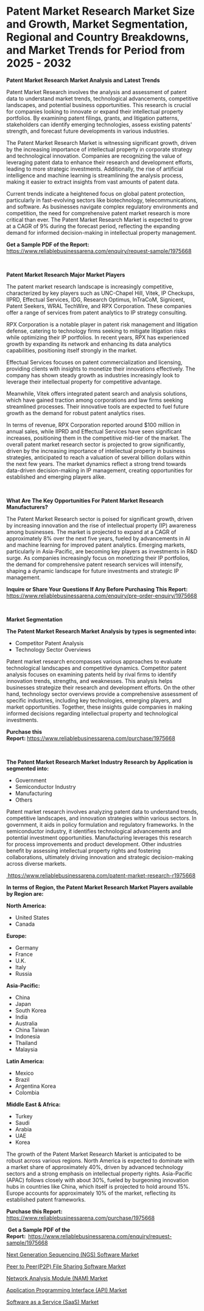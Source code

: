 <p><h1>Patent Market Research Market Size and Growth, Market Segmentation, Regional and Country Breakdowns, and Market Trends for Period from 2025 -  2032</h1></p><p><strong>Patent Market Research Market Analysis and Latest Trends</strong></p>
<p><p>Patent Market Research involves the analysis and assessment of patent data to understand market trends, technological advancements, competitive landscapes, and potential business opportunities. This research is crucial for companies looking to innovate or expand their intellectual property portfolios. By examining patent filings, grants, and litigation patterns, stakeholders can identify emerging technologies, assess existing patents' strength, and forecast future developments in various industries.</p><p>The Patent Market Research Market is witnessing significant growth, driven by the increasing importance of intellectual property in corporate strategy and technological innovation. Companies are recognizing the value of leveraging patent data to enhance their research and development efforts, leading to more strategic investments. Additionally, the rise of artificial intelligence and machine learning is streamlining the analysis process, making it easier to extract insights from vast amounts of patent data.</p><p>Current trends indicate a heightened focus on global patent protection, particularly in fast-evolving sectors like biotechnology, telecommunications, and software. As businesses navigate complex regulatory environments and competition, the need for comprehensive patent market research is more critical than ever. The Patent Market Research Market is expected to grow at a CAGR of 9% during the forecast period, reflecting the expanding demand for informed decision-making in intellectual property management.</p></p>
<p><strong>Get a Sample PDF of the Report:&nbsp;</strong> <a href="https://www.reliablebusinessarena.com/enquiry/request-sample/1975668?utm_campaign=1990&utm_medium=2&utm_source=Github&utm_content=ia&utm_term=11032025&utm_id=patent-market-research">https://www.reliablebusinessarena.com/enquiry/request-sample/1975668</a></p>
<p>&nbsp;</p>
<p><strong>Patent Market Research Major Market Players</strong></p>
<p><p>The patent market research landscape is increasingly competitive, characterized by key players such as UNC-Chapel Hill, Vitek, IP Checkups, IIPRD, Effectual Services, IDG, Research Optimus, InTraCoM, Signicent, Patent Seekers, WRAL TechWire, and RPX Corporation. These companies offer a range of services from patent analytics to IP strategy consulting.</p><p>RPX Corporation is a notable player in patent risk management and litigation defense, catering to technology firms seeking to mitigate litigation risks while optimizing their IP portfolios. In recent years, RPX has experienced growth by expanding its network and enhancing its data analytics capabilities, positioning itself strongly in the market.</p><p>Effectual Services focuses on patent commercialization and licensing, providing clients with insights to monetize their innovations effectively. The company has shown steady growth as industries increasingly look to leverage their intellectual property for competitive advantage.</p><p>Meanwhile, Vitek offers integrated patent search and analysis solutions, which have gained traction among corporations and law firms seeking streamlined processes. Their innovative tools are expected to fuel future growth as the demand for robust patent analytics rises.</p><p>In terms of revenue, RPX Corporation reported around $100 million in annual sales, while IIPRD and Effectual Services have seen significant increases, positioning them in the competitive mid-tier of the market. The overall patent market research sector is projected to grow significantly, driven by the increasing importance of intellectual property in business strategies, anticipated to reach a valuation of several billion dollars within the next few years. The market dynamics reflect a strong trend towards data-driven decision-making in IP management, creating opportunities for established and emerging players alike.</p></p>
<p>&nbsp;</p>
<p><strong>What Are The Key Opportunities For Patent Market Research Manufacturers?</strong></p>
<p><p>The Patent Market Research sector is poised for significant growth, driven by increasing innovation and the rise of intellectual property (IP) awareness among businesses. The market is projected to expand at a CAGR of approximately 8% over the next five years, fueled by advancements in AI and machine learning for improved patent analytics. Emerging markets, particularly in Asia-Pacific, are becoming key players as investments in R&D surge. As companies increasingly focus on monetizing their IP portfolios, the demand for comprehensive patent research services will intensify, shaping a dynamic landscape for future investments and strategic IP management.</p></p>
<p><strong>Inquire or Share Your Questions If Any Before Purchasing This Report:</strong> <a href="https://www.reliablebusinessarena.com/enquiry/pre-order-enquiry/1975668?utm_campaign=1990&utm_medium=2&utm_source=Github&utm_content=ia&utm_term=11032025&utm_id=patent-market-research">https://www.reliablebusinessarena.com/enquiry/pre-order-enquiry/1975668</a></p>
<p>&nbsp;</p>
<p><strong>Market Segmentation</strong></p>
<p><strong>The Patent Market Research Market Analysis by types is segmented into:</strong></p>
<p><ul><li>Competitor Patent Analysis</li><li>Technology Sector Overviews</li></ul></p>
<p><p>Patent market research encompasses various approaches to evaluate technological landscapes and competitive dynamics. Competitor patent analysis focuses on examining patents held by rival firms to identify innovation trends, strengths, and weaknesses. This analysis helps businesses strategize their research and development efforts. On the other hand, technology sector overviews provide a comprehensive assessment of specific industries, including key technologies, emerging players, and market opportunities. Together, these insights guide companies in making informed decisions regarding intellectual property and technological investments.</p></p>
<p><strong>Purchase this Report:&nbsp;</strong><a href="https://www.reliablebusinessarena.com/purchase/1975668?utm_campaign=1990&utm_medium=2&utm_source=Github&utm_content=ia&utm_term=11032025&utm_id=patent-market-research">https://www.reliablebusinessarena.com/purchase/1975668</a></p>
<p>&nbsp;</p>
<p><strong>The Patent Market Research Market Industry Research by Application is segmented into:</strong></p>
<p><ul><li>Government</li><li>Semiconductor Industry</li><li>Manufacturing</li><li>Others</li></ul></p>
<p><p>Patent market research involves analyzing patent data to understand trends, competitive landscapes, and innovation strategies within various sectors. In government, it aids in policy formulation and regulatory frameworks. In the semiconductor industry, it identifies technological advancements and potential investment opportunities. Manufacturing leverages this research for process improvements and product development. Other industries benefit by assessing intellectual property rights and fostering collaborations, ultimately driving innovation and strategic decision-making across diverse markets.</p></p>
<p><a href="https://www.reliablebusinessarena.com/patent-market-research-r1975668?utm_campaign=1990&utm_medium=2&utm_source=Github&utm_content=ia&utm_term=11032025&utm_id=patent-market-research">&nbsp;https://www.reliablebusinessarena.com/patent-market-research-r1975668</a></p>
<p><strong>In terms of Region, the Patent Market Research Market Players available by Region are:</strong></p>
<p>
    <p> <strong> North America: </strong>
        <ul>
            <li>United States</li>
            <li>Canada</li>
        </ul>
        </p> 
    <p> <strong> Europe: </strong>
        <ul>
            <li>Germany</li>
            <li>France</li>
            <li>U.K.</li>
            <li>Italy</li>
            <li>Russia</li>
        </ul>
        </p> 
    <p> <strong> Asia-Pacific: </strong>
        <ul>
            <li>China</li>
            <li>Japan</li>
            <li>South Korea</li>
            <li>India</li>
            <li>Australia</li>
            <li>China Taiwan</li>
            <li>Indonesia</li>
            <li>Thailand</li>
            <li>Malaysia</li>
        </ul>
        </p> 
    <p> <strong> Latin America: </strong>
        <ul>
            <li>Mexico</li>
            <li>Brazil</li>
            <li>Argentina Korea</li>
            <li>Colombia</li>
        </ul>
        </p> 
    <p> <strong> Middle East & Africa: </strong>
        <ul>
            <li>Turkey</li>
            <li>Saudi</li>
            <li>Arabia</li>
            <li>UAE</li>
            <li>Korea</li>
        </ul>
    </p>
    </p>
<p><p>The growth of the Patent Market Research Market is anticipated to be robust across various regions. North America is expected to dominate with a market share of approximately 40%, driven by advanced technology sectors and a strong emphasis on intellectual property rights. Asia-Pacific (APAC) follows closely with about 30%, fueled by burgeoning innovation hubs in countries like China, which itself is projected to hold around 15%. Europe accounts for approximately 10% of the market, reflecting its established patent frameworks.</p></p>
<p><strong>Purchase this Report: </strong><a href="https://www.reliablebusinessarena.com/purchase/1975668?utm_campaign=1990&utm_medium=2&utm_source=Github&utm_content=ia&utm_term=11032025&utm_id=patent-market-research">https://www.reliablebusinessarena.com/purchase/1975668</a></p>
<p>&nbsp;<strong>Get a Sample PDF of the Report:&nbsp;&nbsp;</strong><a href="https://www.reliablebusinessarena.com/enquiry/request-sample/1975668?utm_campaign=1990&utm_medium=2&utm_source=Github&utm_content=ia&utm_term=11032025&utm_id=patent-market-research">https://www.reliablebusinessarena.com/enquiry/request-sample/1975668</a></p>
<p><strong></strong></p>
<p><p><a href="https://github.com/pearlinewhite4692/Market-Research-Report-List-1/blob/main/next-generation-sequencing-ngs-software-market.md?utm_campaign=1990&utm_medium=2&utm_source=Github&utm_content=ia&utm_term=11032025&utm_id=patent-market-research">Next Generation Sequencing (NGS) Software Market</a></p><p><a href="https://github.com/NargisHussain75/Market-Research-Report-List-1/blob/main/peer-to-peerp2p-file-sharing-software-market.md?utm_campaign=1990&utm_medium=2&utm_source=Github&utm_content=ia&utm_term=11032025&utm_id=patent-market-research">Peer to Peer(P2P) File Sharing Software Market</a></p><p><a href="https://github.com/tumacaakesha78/Market-Research-Report-List-1/blob/main/network-analysis-module-nam-market.md?utm_campaign=1990&utm_medium=2&utm_source=Github&utm_content=ia&utm_term=11032025&utm_id=patent-market-research">Network Analysis Module (NAM) Market</a></p><p><a href="https://github.com/nafidurii/Market-Research-Report-List-1/blob/main/application-programming-interface-api-market.md?utm_campaign=1990&utm_medium=2&utm_source=Github&utm_content=ia&utm_term=11032025&utm_id=patent-market-research">Application Programming Interface (API) Market</a></p><p><a href="https://github.com/hillsmyung726/Market-Research-Report-List-1/blob/main/software-as-a-service-saas-market.md?utm_campaign=1990&utm_medium=2&utm_source=Github&utm_content=ia&utm_term=11032025&utm_id=patent-market-research">Software as a Service (SaaS) Market</a></p></p>